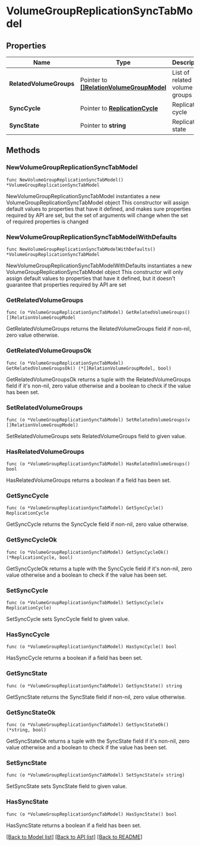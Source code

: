 # VolumeGroupReplicationSyncTabModel

## Properties

Name | Type | Description | Notes
------------ | ------------- | ------------- | -------------
**RelatedVolumeGroups** | Pointer to [**[]RelationVolumeGroupModel**](RelationVolumeGroupModel.md) | List of related volume groups | [optional] [default to []]
**SyncCycle** | Pointer to [**ReplicationCycle**](ReplicationCycle.md) | Replication cycle | [optional] 
**SyncState** | Pointer to **string** | Replication state | [optional] 

## Methods

### NewVolumeGroupReplicationSyncTabModel

`func NewVolumeGroupReplicationSyncTabModel() *VolumeGroupReplicationSyncTabModel`

NewVolumeGroupReplicationSyncTabModel instantiates a new VolumeGroupReplicationSyncTabModel object
This constructor will assign default values to properties that have it defined,
and makes sure properties required by API are set, but the set of arguments
will change when the set of required properties is changed

### NewVolumeGroupReplicationSyncTabModelWithDefaults

`func NewVolumeGroupReplicationSyncTabModelWithDefaults() *VolumeGroupReplicationSyncTabModel`

NewVolumeGroupReplicationSyncTabModelWithDefaults instantiates a new VolumeGroupReplicationSyncTabModel object
This constructor will only assign default values to properties that have it defined,
but it doesn't guarantee that properties required by API are set

### GetRelatedVolumeGroups

`func (o *VolumeGroupReplicationSyncTabModel) GetRelatedVolumeGroups() []RelationVolumeGroupModel`

GetRelatedVolumeGroups returns the RelatedVolumeGroups field if non-nil, zero value otherwise.

### GetRelatedVolumeGroupsOk

`func (o *VolumeGroupReplicationSyncTabModel) GetRelatedVolumeGroupsOk() (*[]RelationVolumeGroupModel, bool)`

GetRelatedVolumeGroupsOk returns a tuple with the RelatedVolumeGroups field if it's non-nil, zero value otherwise
and a boolean to check if the value has been set.

### SetRelatedVolumeGroups

`func (o *VolumeGroupReplicationSyncTabModel) SetRelatedVolumeGroups(v []RelationVolumeGroupModel)`

SetRelatedVolumeGroups sets RelatedVolumeGroups field to given value.

### HasRelatedVolumeGroups

`func (o *VolumeGroupReplicationSyncTabModel) HasRelatedVolumeGroups() bool`

HasRelatedVolumeGroups returns a boolean if a field has been set.

### GetSyncCycle

`func (o *VolumeGroupReplicationSyncTabModel) GetSyncCycle() ReplicationCycle`

GetSyncCycle returns the SyncCycle field if non-nil, zero value otherwise.

### GetSyncCycleOk

`func (o *VolumeGroupReplicationSyncTabModel) GetSyncCycleOk() (*ReplicationCycle, bool)`

GetSyncCycleOk returns a tuple with the SyncCycle field if it's non-nil, zero value otherwise
and a boolean to check if the value has been set.

### SetSyncCycle

`func (o *VolumeGroupReplicationSyncTabModel) SetSyncCycle(v ReplicationCycle)`

SetSyncCycle sets SyncCycle field to given value.

### HasSyncCycle

`func (o *VolumeGroupReplicationSyncTabModel) HasSyncCycle() bool`

HasSyncCycle returns a boolean if a field has been set.

### GetSyncState

`func (o *VolumeGroupReplicationSyncTabModel) GetSyncState() string`

GetSyncState returns the SyncState field if non-nil, zero value otherwise.

### GetSyncStateOk

`func (o *VolumeGroupReplicationSyncTabModel) GetSyncStateOk() (*string, bool)`

GetSyncStateOk returns a tuple with the SyncState field if it's non-nil, zero value otherwise
and a boolean to check if the value has been set.

### SetSyncState

`func (o *VolumeGroupReplicationSyncTabModel) SetSyncState(v string)`

SetSyncState sets SyncState field to given value.

### HasSyncState

`func (o *VolumeGroupReplicationSyncTabModel) HasSyncState() bool`

HasSyncState returns a boolean if a field has been set.


[[Back to Model list]](../README.md#documentation-for-models) [[Back to API list]](../README.md#documentation-for-api-endpoints) [[Back to README]](../README.md)


